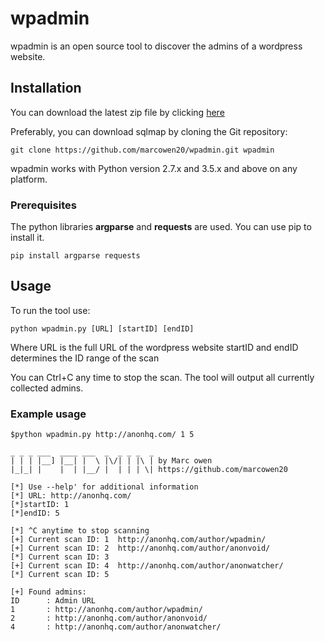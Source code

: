 # wpadmin

wpadmin is an open source tool to discover the admins of a wordpress website.

## Installation

You can download the latest zip file by clicking [here](https://github.com/marcowen20/wpadmin/archive/master.zip)

Preferably, you can download sqlmap by cloning the Git repository:
```
git clone https://github.com/marcowen20/wpadmin.git wpadmin
```
wpadmin works with Python version 2.7.x and 3.5.x and above on any platform.

### Prerequisites

The python libraries **argparse** and **requests** are used. You can use pip to install it.

```
pip install argparse requests
```

## Usage

To run the tool use: 
```
python wpadmin.py [URL] [startID] [endID]
```
Where URL is the full URL of the wordpress website
startID and endID determines the ID range of the scan

You can Ctrl+C any time to stop the scan. The tool will output all currently collected admins.

### Example usage
```
$python wpadmin.py http://anonhq.com/ 1 5

_ _ _ ___  ____ ___  _  _ _ _  _
| | | |__] |__| |  \ |\/| | |\ | by Marc owen
|_|_| |    |  | |__/ |  | | | \| https://github.com/marcowen20

[*] Use --help' for additional information
[*] URL: http://anonhq.com/
[*]startID: 1
[*]endID: 5

[*] ^C anytime to stop scanning
[+] Current scan ID: 1  http://anonhq.com/author/wpadmin/
[+] Current scan ID: 2  http://anonhq.com/author/anonvoid/
[*] Current scan ID: 3
[+] Current scan ID: 4  http://anonhq.com/author/anonwatcher/
[*] Current scan ID: 5

[+] Found admins:
ID      : Admin URL
1       : http://anonhq.com/author/wpadmin/
2       : http://anonhq.com/author/anonvoid/
4       : http://anonhq.com/author/anonwatcher/
```
